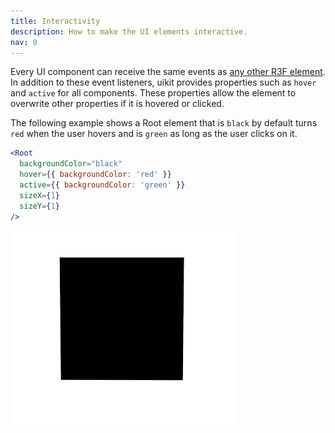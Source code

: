 ```yaml
---
title: Interactivity
description: How to make the UI elements interactive.
nav: 0
---
```


Every UI component can receive the same events as [any other R3F element](https://docs.pmnd.rs/react-three-fiber/api/events). In addition to these event listeners, uikit provides properties such as `hover` and `active` for all components. These properties allow the element to overwrite other properties if it is hovered or clicked.

The following example shows a Root element that is `black` by default turns `red` when the user hovers and is `green` as long as the user clicks on it.

```jsx
<Root
  backgroundColor="black"
  hover={{ backgroundColor: 'red' }}
  active={{ backgroundColor: 'green' }}
  sizeX={1}
  sizeY={1}
/>
```

![Screenrecoding of the interacitivity of the previous example](./interactivity.gif)
